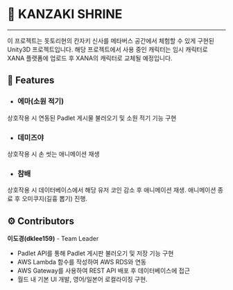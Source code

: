 <!-- Heading -->

# 📣 KANZAKI SHRINE

---

이 프로젝트는 돗토리현의 칸자키 신사를 메타버스 공간에서 체험할 수 있게 구현된 Unity3D 프로젝트입니다.
해당 프로젝트에서 사용 중인 캐릭터는 임시 캐릭터로 XANA 플랫폼에 업로드 후 XANA의 캐릭터로 교체될 예정입니다.

## 📁 Features

- ### **에마(소원 적기)**

상호작용 시 연동된 Padlet 게시물 불러오기 및 소원 적기 기능 구현

- ### **데미즈야**

상호작용 시 손 씻는 애니메이션 재생

- ### **참배**

상호작용 시 데이터베이스에서 해당 유저 코인 감소 후 애니메이션 재생. 애니메이션 종료 후 오미쿠지(길흉 뽑기) 진행.

## ⚙ Contributors

**이도경(dklee159)** - Team Leader
- Padlet API를 통해 Padlet 게시판 불러오기 및 저장 기능 구현
- AWS Lambda 함수를 작성하여 AWS RDS와 연동
- AWS Gateway를 사용하여 REST API 배포 후 데이터베이스에 접근
- 월드 내 기본 UI 개발, 영어/일본어 로컬라이징 구현.
